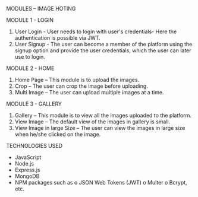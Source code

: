 
MODULES – IMAGE HOTING


MODULE 1 - LOGIN

1. User Login - User needs to login with user's credentials- Here the authentication is possible via JWT.
2. User Signup - The user can become a member of the platform using the signup option and provide the user credentials, which the user can later use to login.


MODULE 2 - HOME

1. Home Page – This module is to upload the images.
2. Crop – The user can crop the image before uploading.
3. Multi Image – The user can upload multiple images at a time.


MODULE 3 - GALLERY

1. Gallery – This module is to view all the images uploaded to the platform.
2. View Image – The default view of the images in gallery is small.
3. View Image in large Size – The user can view the images in large size when he/she clicked on the image.


TECHNOLOGIES USED

* JavaScript
* Node.js
* Express.js
* MongoDB
* NPM packages such as
o JSON Web Tokens (JWT)
o Multer
o Bcrypt, etc. 

